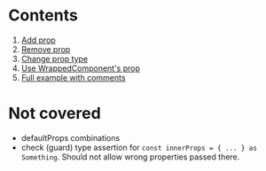 # Contents

1. [Add prop](src/10%20-%20Add%20prop.tsx)
2. [Remove prop](src/11%20-%20Remove%20prop.tsx)
3. [Change prop type](src/12%20-%20Change%20prop%20type.tsx)
4. [Use WrappedComponent's prop](src/13%20-%20Use%20WrappedComponent's%20prop.tsx)
5. [Full example with comments](src/20%20-%20Full%20example%20with%20comments.tsx)

# Not covered

- defaultProps combinations
- check (guard) type assertion for `const innerProps = { ... } as Something`. Should not allow wrong properties passed there.
